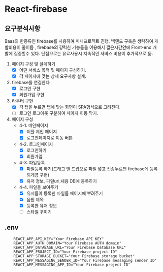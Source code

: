 # React-firebase

## 요구분석사항

Baas의 한종류인 firebase를 사용하여 미니프로젝트 진행.
백앤드 구축은 생략하여 개발비용이 줄어듬 , firebase의 강력한 기능들을 이용해서 짧은시간안에 Front-end 개발에 집중할수 있다.
단점으로는 유료사용시 지속적인 서비스 비용이 추가적으로 듦.

1. 페이지 구성 및 설계하기
    - [X] 어떤 서비스 목적 및 페이지 구성하기.
    - [X] 각 페이지에 맞는 상세 요구사항 설계.

2. firebase를 연결한다
    - [x] 로그인 구현
    - [x] 회원가입 구현

3. 라우터 구현
    - [x] 각 탭을 누르면 탭에 맞는 화면이 SPA형식으로 그려진다.
    - [ ] 로그인 로그아웃 구분하여 페이지 이동 막기.

4. 페이지 구성
    - 4-1. 메인페이지
        - [X] 어플 메인 페이지
        - [X] 로그인페이지로 이동 버튼
    - 4-2. 로그인페이지
        - [x] 로그인하기
        - [x] 회원가입
    - 4-3. 파일등록
        - [X] 파일등록 하기(드래그 앤 드랍으로 파일 넣고 전송누르면 firebase에 등록되게끔 구현)
        - [X] 유저 정보, 파일url,내용 DB에 등록하기
    - 4-4. 파일들 보여주기
        - [X] 유저들이 등록한 파일들 페이지에 뿌려주기
        - [X] 음원 제목
        - [X] 등록한 유저 정보
        - [ ] 스타일 꾸미기

## .env

```
    REACT_APP_API_KEY="Your Firebase API KEY"
    REACT_APP_AUTH_DOMAIN="Your Firebase AUTH domain"
    REACT_APP_DATABASE_URL="Your Firebase Database URL"
    REACT_APP_PROJECT_ID="Your Firebase project ID"
    REACT_APP_STORAGE_BUCKET="Your Firebase storage bucket"
    REACT_APP_MESSAGING_SENDER_ID="Your Firebase messaging sender ID"
    REACT_APP_MESSAGING_APP_ID="Your Firebase project ID"
```